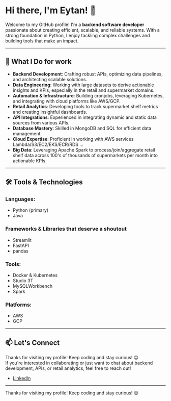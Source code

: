 # Hi there, I'm Eytan! 👋

Welcome to my GitHub profile! I'm a **backend software developer** passionate about creating efficient, scalable, and reliable systems. With a strong foundation in Python, I enjoy tackling complex challenges and building tools that make an impact.

---

## 🚀 What I Do for work

- **Backend Development**: Crafting robust APIs, optimizing data pipelines, and architecting scalable solutions.
- **Data Engineering**: Working with large datasets to derive actionable insights and KPIs, especially in the retail and supermarket domains.
- **Automation & Infrastructure**: Building cronjobs, leveraging Kubernetes, and integrating with cloud platforms like AWS/GCP.
- **Retail Analytics**: Developing tools to track supermarket shelf metrics and creating insightful dashboards.
- **API Integrations**: Experienced in integrating dynamic and static data sources from various APIs.
- **Database Mastery**: Skilled in MongoDB and SQL for efficient data management.
- **Cloud Expertise**: Proficient in working with AWS services Lambda/S3/EC2/EKS/ECR/RDS ...
- **Big Data**: Leveraging Apache Spark to process/join/aggregate retail shelf data across 100's of thousands of supermarkets per month into actionable KPIs

---

## 🛠️ Tools & Technologies

### Languages:
- Python (primary)
- Java

### Frameworks & Libraries that deserve a shoutout
- Streamlit
- FastAPI
- pandas

### Tools:
- Docker & Kubernetes
- Studio 3T
- MySQLWorkbench
- Spark

### Platforms:
- AWS
- GCP

---


## 📫 Let's Connect

Thanks for visiting my profile! Keep coding and stay curious! 😊\
If you're interested in collaborating or just want to chat about backend development, APIs, or retail analytics, feel free to reach out!

- [LinkedIn](https://www.linkedin.com/in/eytan-ohana/)

---

Thanks for visiting my profile! Keep coding and stay curious! 😊

